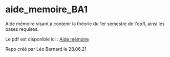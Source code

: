 # aide_memoire_BA1
Aide mémoire visant à contenir la théorie du 1er semestre de l'epfl, ainsi les bases requises.

Le pdf est disponible ici : [Aide mémoire](subfolder/aidememoire2021.pdf)

Repo créé par Léo Bernard le 28.06.21

